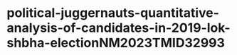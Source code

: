 # political-juggernauts-quantitative-analysis-of-candidates-in-2019-lok-shbha-electionNM2023TMID32993